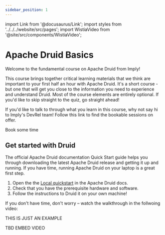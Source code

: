 ```yaml
---
sidebar_position: 1
---
```

import Link from '@docusaurus/Link';
import styles from '../../../website/src/pages';
import WistiaVideo from '@site/src/components/WistiaVideo';

# Apache Druid Basics

Welcome to the fundamental course on Apache Druid from Imply!

This course brings together critical learning materials that we think are important to your first half an hour with Apache Druid. It's a short course - but one that will get you close to the information you need to experience and understand Druid. Most of the course elements are entirely optional. If you'd like to skip straight to the quiz, go straight ahead!

If you'd like to talk to through what you learn in this course, why not say hi to Imply's DevRel team! Follow this link to find the bookable sessions on offer.

<div className={styles.buttons}>
          <Link
            className="button button--secondary button--lg"
            to="https://calendly.com/druidcommunity">
            Book some time
          </Link>
        </div>



## Get started with Druid

The official Apache Druid documentation Quick Start guide helps you through downloading the latest Apache Druid release and getting it up and running. If you have time, running Apache Druid on your laptop is a great first step.

1. Open the the [Local quickstart](https://druid.apache.org/docs/latest/tutorials/) in the Apache Druid docs.
1. Check that you have the prerequisite hardware and software.
1. Follow the instructions to Druid it on your own machine!

If you don't have time, don't worry – watch the walkthrough in the follwoing video:

THIS IS JUST AN EXAMPLE

<WistiaVideo videoId="yz0vrf2ilb" />

TBD EMBED VIDEO


